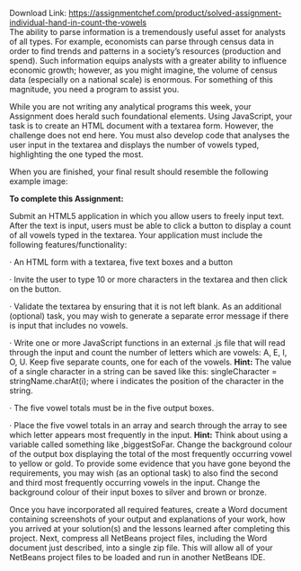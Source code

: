 Download Link: https://assignmentchef.com/product/solved-assignment-individual-hand-in-count-the-vowels
<br>
The ability to parse information is a tremendously useful asset for analysts of all types. For example, economists can parse through census data in order to find trends and patterns in a society’s resources (production and spend). Such information equips analysts with a greater ability to influence economic growth; however, as you might imagine, the volume of census data (especially on a national scale) is enormous. For something of this magnitude, you need a program to assist you.

While you are not writing any analytical programs this week, your Assignment does herald such foundational elements. Using JavaScript, your task is to create an HTML document with a textarea form. However, the challenge does not end here. You must also develop code that analyses the user input in the textarea and displays the number of vowels typed, highlighting the one typed the most.

When you are finished, your final result should resemble the following example image:




<strong>To complete this Assignment:</strong>

Submit an HTML5 application in which you allow users to freely input text. After the text is input, users must be able to click a button to display a count of all vowels typed in the textarea. Your application must include the following features/functionality:

·        An HTML form with a textarea, five text boxes and a button

·        Invite the user to type 10 or more characters in the textarea and then click on the button.

·        Validate the textarea by ensuring that it is not left blank. As an additional (optional) task, you may wish to generate a separate error message if there is input that includes no vowels.

·        Write one or more JavaScript functions in an external .js file that will read through the input and count the number of letters which are vowels: A, E, I, O, U. Keep five separate counts, one for each of the vowels. <strong>Hint:</strong> The value of a single character in a string can be saved like this: singleCharacter = stringName.charAt(i); where i indicates the position of the character in the string.

·        The five vowel totals must be in the five output boxes.

·        Place the five vowel totals in an array and search through the array to see which letter appears most frequently in the input. <strong>Hint:</strong> Think about using a variable called something like ,biggestSoFar. Change the background colour of the output box displaying the total of the most frequently occurring vowel to yellow or gold. To provide some evidence that you have gone beyond the requirements, you may wish (as an optional task) to also find the second and third most frequently occurring vowels in the input. Change the background colour of their input boxes to silver and brown or bronze.

Once you have incorporated all required features, create a Word document containing screenshots of your output and explanations of your work, how you arrived at your solution(s) and the lessons learned after completing this project. Next, compress all NetBeans project files, including the Word document just described, into a single zip file. This will allow all of your NetBeans project files to be loaded and run in another NetBeans IDE.